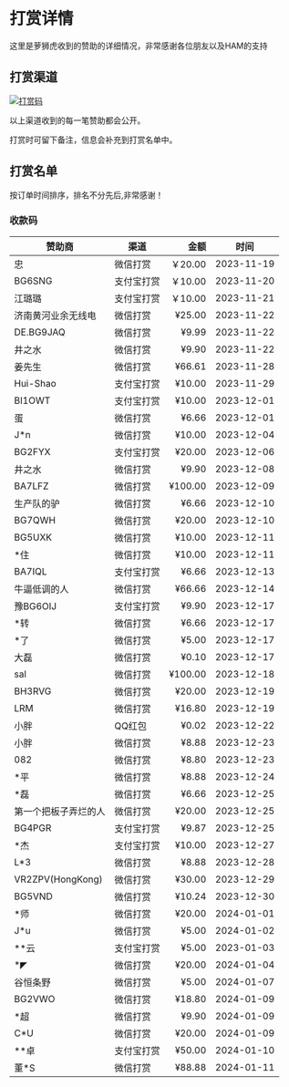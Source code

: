 # 打赏详情

这里是萝狮虎收到的赞助的详细情况，非常感谢各位朋友以及HAM的支持

## 打赏渠道

[![打赏码](https://github.com/losehu/uv-k5-firmware-chinese/blob/main/payment/show.png)](https://github.com/losehu/uv-k5-firmware-chinese/blob/main/payment/payment-codes.md)

以上渠道收到的每一笔赞助都会公开。

打赏时可留下备注，信息会补充到打赏名单中。

## 打赏名单

按订单时间排序，排名不分先后,非常感谢！

### 收款码

| 赞助商              | 渠道    |          金额 | 时间         |
|------------------|-------|------------:|------------|
| 忠                | 微信打赏  |      ￥20.00 | 2023-11-19 |
| BG6SNG           | 支付宝打赏 |      ￥10.00 | 2023-11-20 |
| 江璐璐              | 支付宝打赏 |      ￥10.00 | 2023-11-21 |
| 济南黄河业余无线电        | 微信打赏  |      ¥25.00 | 2023-11-22 |
| DE.BG9JAQ        | 微信打赏  |       ¥9.99 | 2023-11-22 |
| 井之水              | 微信打赏  |       ¥9.90 | 2023-11-22 |
| 姜先生              | 微信打赏  |      ¥66.61 | 2023-11-28 |
| Hui-Shao         | 支付宝打赏 |      ¥10.00 | 2023-11-29 |
| BI1OWT           | 支付宝打赏 |      ¥10.00 | 2023-12-01 |
| 蛋                | 微信打赏  |       ¥6.66 | 2023-12-01 |
| J*n              | 微信打赏  |      ¥10.00 | 2023-12-04 |
| BG2FYX           | 支付宝打赏 |      ¥20.00 | 2023-12-06 |
| 井之水              | 微信打赏  |       ¥9.90 | 2023-12-08 |
| BA7LFZ           | 微信打赏  |     ¥100.00 | 2023-12-09 |
| 生产队的驴            | 微信打赏  |       ¥6.66 | 2023-12-10 |
| BG7QWH           | 微信打赏  |      ¥20.00 | 2023-12-10 |
| BG5UXK           | 微信打赏  |      ¥10.00 | 2023-12-11 |
| *住               | 微信打赏  |      ¥10.00 | 2023-12-11 |
| BA7IQL           | 支付宝打赏 |       ¥6.66 | 2023-12-13 |
| 牛逼低调的人           | 微信打赏  |      ¥66.66 | 2023-12-14 |
| 豫BG6OIJ          | 支付宝打赏 |       ¥9.90 | 2023-12-17 |
| *转               | 微信打赏  |       ¥6.66 | 2023-12-17 |
| *了               | 微信打赏  |       ¥5.00 | 2023-12-17 |
| 大磊               | 微信打赏  |       ¥0.10 | 2023-12-17 |
| sal              | 微信打赏  |     ¥100.00 | 2023-12-18 |
| BH3RVG           | 微信打赏  |      ¥20.00 | 2023-12-19 |
| LRM              | 微信打赏  |      ¥16.80 | 2023-12-19 |
| 小胖               | QQ红包  |       ¥0.02 | 2023-12-22 |
| 小胖               | 微信打赏  |       ¥8.88 | 2023-12-23 |
| 082              | 微信打赏  |       ¥8.80 | 2023-12-23 |
| *平               | 微信打赏  |       ¥8.88 | 2023-12-24 |
| *磊               | 微信打赏  |       ¥6.66 | 2023-12-25 |
| 第一个把板子弄烂的人       | 微信打赏  |      ¥20.00 | 2023-12-25 |
| BG4PGR           | 支付宝打赏 |       ¥9.87 | 2023-12-25 |
| *杰               | 支付宝打赏 |      ¥10.00 | 2023-12-27 |
| L*3              | 微信打赏  |       ¥8.88 | 2023-12-28 |
| VR2ZPV(HongKong) | 微信打赏  |      ¥30.00 | 2023-12-29 |
| BG5VND           | 微信打赏  |      ¥10.24 | 2023-12-30 |
| *师               | 微信打赏  |      ¥20.00 | 2024-01-01 |
| J*u              | 微信打赏  |       ¥5.00 | 2024-01-02 |
| **云              | 支付宝打赏 |       ¥5.00 | 2023-01-03 |
| *◤               | 微信打赏  |      ¥20.00 | 2024-01-04 |
| 谷恒条野             | 微信打赏  |       ¥5.00 | 2024-01-07 |
| BG2VWO           | 微信打赏  |      ¥18.80 | 2024-01-09 |
| *超               | 微信打赏  |       ¥9.90 | 2024-01-09 |
| C*U              | 微信打赏  |      ¥20.00 | 2024-01-09 |
| **卓              | 支付宝打赏 |      ¥50.00 | 2024-01-10 |
| 董*S              | 微信打赏  |      ¥88.88 | 2024-01-11 |













